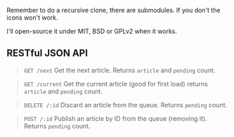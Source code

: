 Remember to do a recursive clone, there are submodules. If you don't the icons won't work.


I'll open-source it under MIT, BSD or GPLv2 when it works.


RESTful JSON API
----------------

> `GET /next`
Get the next article. Returns `article` and `pending` count.

> `GET /current`
Get the current article (good for first load) returns `article` and `pending` count.

> `DELETE /:id`
Discard an article from the queue. Returns `pending` count.

> `POST /:id`
Publish an article by ID from the queue (removing it). Returns `pending` count.
